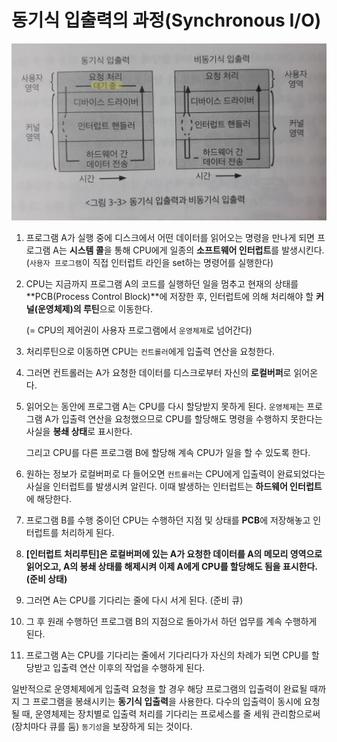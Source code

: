 # 동기식 입출력의 과정(Synchronous I/O)

<img src="images/03_IO.jpg" style="zoom:60%;" />

1. 프로그램 A가 실행 중에 디스크에서 어떤 데이터를 읽어오는 명령을 만나게 되면 프로그램 A는 **시스템 콜**을 통해 CPU에게 일종의 **소프트웨어 인터럽트**를 발생시킨다. (`사용자 프로그램`이 직접 인터럽트 라인을 set하는 명령어를 실행한다)

2. CPU는 지금까지 프로그램 A의 코드를 실행하던 일을 멈추고 현재의 상태를 **PCB(Process Control Block)**에 저장한 후, 인터럽트에 의해 처리해야 할 **커널(운영체제)의 루틴**으로 이동한다. 

   (= CPU의 제어권이 사용자 프로그램에서 `운영체제`로 넘어간다)

3. 처리루틴으로 이동하면 CPU는 `컨트롤러`에게 입출력 연산을 요청한다.

4. 그러면 컨트롤러는 A가 요청한 데이터를 디스크로부터 자신의 **로컬버퍼**로 읽어온다.

5. 읽어오는 동안에 프로그램 A는 CPU를 다시 할당받지 못하게 된다. `운영체제`는 프로그램 A가 입출력 연산을 요청했으므로 CPU를 할당해도 명령을 수행하지 못한다는 사실을 **봉쇄 상태**로 표시한다. 

   그리고 CPU를 다른 프로그램 B에 할당해 계속 CPU가 일을 할 수 있도록 한다.

6. 원하는 정보가 로컬버퍼로 다 들어오면 `컨트롤러`는 CPU에게 입출력이 완료되었다는 사실을 인터럽트를 발생시켜 알린다. 이때 발생하는 인터럽트는 **하드웨어 인터럽트**에 해당한다.

7. 프로그램 B를 수행 중이던 CPU는 수행하던 지점 및 상태를 **PCB**에 저장해놓고 인터럽트를 처리하게 된다.

8. **[인터럽트 처리루틴]은 로컬버퍼에 있는 A가 요청한 데이터를 A의 메모리 영역으로 읽어오고, A의 봉쇄 상태를 해제시켜 이제 A에게 CPU를 할당해도 됨을 표시한다. (준비 상태)**

9. 그러면 A는 CPU를 기다리는 줄에 다시 서게 된다. (준비 큐)

10. 그 후 원래 수행하던 프로그램 B의 지점으로 돌아가서 하던 업무를 계속 수행하게 된다.

11. 프로그램 A는 CPU를 기다리는 줄에서 기다리다가 자신의 차례가 되면 CPU를 할당받고 입출력 연산 이후의 작업을 수행하게 된다.



일반적으로 운영체제에게 입출력 요청을 할 경우 해당 프로그램의 입출력이 완료될 때까지 그 프로그램을 봉쇄시키는 **동기식 입출력**을 사용한다. 다수의 입출력이 동시에 요청될 때, 운영체제는 장치별로 입출력 처리를 기다리는 프로세스를 줄 세워 관리함으로써(장치마다 큐를 둠) `동기성`을 보장하게 되는 것이다.

